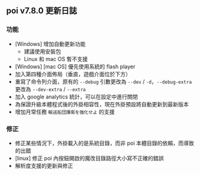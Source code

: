 ## poi v7.8.0 更新日誌
### 功能
- [Windows] 增加自動更新功能
  - 建議使用安裝包
  - Linux 和 mac OS 暫不支援
- [Windows] [mac OS] 優先使用系統的 flash player
- 加入第四種介面佈局（垂直，遊戲介面位於下方）
- 重寫了命令列介面，原有的 `--debug` 引數更改為 `--dev` / `-d`，`--debug-extra` 更改為 `--dev-extra` / `--extra`
- 加入 google analytics 統計，可以在設定中進行關閉
- 為保證升級本體程式後的外掛相容性，現在外掛預設將自動更新到最新版本
- 增加月常任務 `輸送船団護衛を強化せよ` 的支援

### 修正
- 修正某些情況下，外掛載入的是系統目錄，而非 poi 本體目錄的依賴，而導致的出錯
- [linux] 修正 poi 內按鈕開啟的魔改目錄路徑大小寫不正確的錯誤
- 解析度支援的更新與修正
